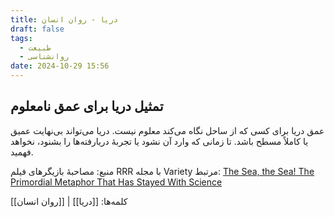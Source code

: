 ```yaml
---
title: دریا - روان انسان
draft: false
tags:
  - طبیعت
  - روانشناسی
date: 2024-10-29 15:56
---
```

## تمثیل دریا برای عمق نامعلوم

عمق دریا برای کسی که از ساحل نگاه می‌کند معلوم نیست. دریا می‌تواند بی‌نهایت عمیق یا کاملاً مسطح باشد. تا زمانی که وارد آن نشود یا تجربهٔ دریارفته‌ها را بشنود، نخواهد فهمید.

منبع:  مصاحبهٔ بازیگرهای فیلم RRR با مجله Variety مرتبط: [The Sea, the Sea! The Primordial Metaphor That Has Stayed With Science](https://thewire.in/the-sciences/sea-metaphor-cosmology-psychology-gravitational-waves-rg-veda)

کلمه‌ها: [[دریا]] | [[روان انسان]]